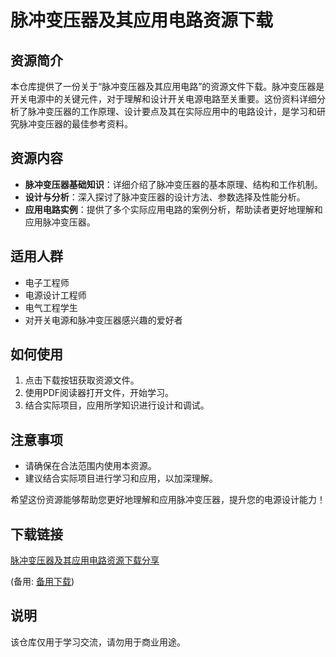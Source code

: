 # 脉冲变压器及其应用电路资源下载

## 资源简介

本仓库提供了一份关于“脉冲变压器及其应用电路”的资源文件下载。脉冲变压器是开关电源中的关键元件，对于理解和设计开关电源电路至关重要。这份资料详细分析了脉冲变压器的工作原理、设计要点及其在实际应用中的电路设计，是学习和研究脉冲变压器的最佳参考资料。

## 资源内容

- **脉冲变压器基础知识**：详细介绍了脉冲变压器的基本原理、结构和工作机制。
- **设计与分析**：深入探讨了脉冲变压器的设计方法、参数选择及性能分析。
- **应用电路实例**：提供了多个实际应用电路的案例分析，帮助读者更好地理解和应用脉冲变压器。

## 适用人群

- 电子工程师
- 电源设计工程师
- 电气工程学生
- 对开关电源和脉冲变压器感兴趣的爱好者

## 如何使用

1. 点击下载按钮获取资源文件。
2. 使用PDF阅读器打开文件，开始学习。
3. 结合实际项目，应用所学知识进行设计和调试。

## 注意事项

- 请确保在合法范围内使用本资源。
- 建议结合实际项目进行学习和应用，以加深理解。

希望这份资源能够帮助您更好地理解和应用脉冲变压器，提升您的电源设计能力！

## 下载链接
[脉冲变压器及其应用电路资源下载分享](https://pan.quark.cn/s/eee7c2df713b) 

(备用: [备用下载](https://pan.baidu.com/s/1SpainnMlMNlBcX-wKlh2Dg?pwd=1234))

## 说明

该仓库仅用于学习交流，请勿用于商业用途。
